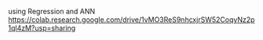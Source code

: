using Regression and ANN
https://colab.research.google.com/drive/1vMO3ReS9nhcxjrSW52CoqyNz2p1ql4zM?usp=sharing
